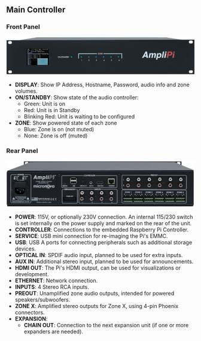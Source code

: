 ## Main Controller
### Front Panel

![Controller - Front Panel](imgs/manual/front_main_panel.jpg)

- **DISPLAY**: Show IP Address, Hostname, Password, audio info and zone volumes.
- **ON/STANDBY**: Show state of the audio controller:
    - Green: Unit is on
    - Red: Unit is in Standby
    - Blinking Red: Unit is waiting to be configured
- **ZONE**: Show powered state of each zone
    - Blue: Zone is on (not muted)
    - None: Zone is off (muted)

### Rear Panel

![Controller - Rear Panel](imgs/manual/rear_main_panel.jpg)

- **POWER**: 115V, or optionally 230V connection. An internal 115/230 switch is set internally on the power supply and marked on the rear of the unit.
- **CONTROLLER**: Connections to the embedded Raspberry Pi Controller.
- **SERVICE**: USB mini connection for re-imaging the Pi's EMMC.
- **USB**: USB A ports for connecting peripherals such as additional storage devices.
- **OPTICAL IN**: SPDIF audio input, planned to be used for extra inputs.
- **AUX IN**: Additional stereo input, planned to be used for announcements.
- **HDMI OUT**: The Pi's HDMI output, can be used for visualizations or development.
- **ETHERNET**: Network connection.
- **INPUTS**: 4 Stereo RCA inputs.
- **PREOUT**: Unamplified zone audio outputs, intended for powered speakers/subwoofers.
- **ZONE X**: Amplified stereo outputs for Zone X, using 4-pin Phoenix connectors.
- **EXPANSION**:
    - **CHAIN OUT**: Connection to the next expansion unit (if one or more expanders are needed).
